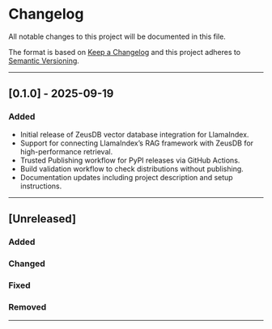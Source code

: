 # Changelog

All notable changes to this project will be documented in this file.

The format is based on [Keep a Changelog](https://keepachangelog.com/en/1.0.0/)
and this project adheres to [Semantic Versioning](https://semver.org/spec/v2.0.0.html).

---

## [0.1.0] - 2025-09-19

### Added

- Initial release of ZeusDB vector database integration for LlamaIndex.
- Support for connecting LlamaIndex’s RAG framework with ZeusDB for high-performance retrieval.
- Trusted Publishing workflow for PyPI releases via GitHub Actions.
- Build validation workflow to check distributions without publishing.
- Documentation updates including project description and setup instructions.

---

## [Unreleased]

### Added
<!-- Add new features here -->

### Changed
<!-- Add changed behavior here -->

### Fixed
<!-- Add bug fixes here -->

### Removed
<!-- Add removals/deprecations here -->

---
